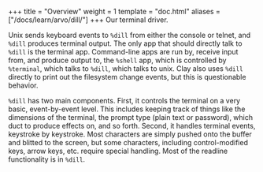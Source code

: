 +++
title = "Overview"
weight = 1
template = "doc.html"
aliases = ["/docs/learn/arvo/dill/"]
+++
Our terminal driver.

Unix sends keyboard events to `%dill` from either the console or telnet,
and `%dill` produces terminal output. The only app that should directly
talk to `%dill` is the terminal app. Command-line apps are run by,
receive input from, and produce output to, the `%shell` app, which is
controlled by `%terminal`, which talks to `%dill`, which talks to unix.
Clay also uses `%dill` directly to print out the filesystem change
events, but this is questionable behavior.

`%dill` has two main components. First, it controls the terminal on a
very basic, event-by-event level. This includes keeping track of things
like the dimensions of the terminal, the prompt type (plain text or
password), which duct to produce effects on, and so forth. Second, it
handles terminal events, keystroke by keystroke. Most characters are
simply pushed onto the buffer and blitted to the screen, but some
characters, including control-modified keys, arrow keys, etc. require
special handling. Most of the readline functionality is in `%dill`.
